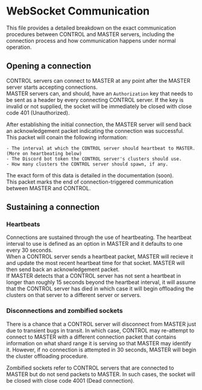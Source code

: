 # WebSocket Communication

This file provides a detailed breakdown on the exact communication procedures between CONTROL and MASTER servers, including the connection process and how communication happens under normal operation.

## Opening a connection

CONTROL servers can connect to MASTER at any point after the MASTER server starts accepting connections.<br>
MASTER servers can, and should, have an `Authorization` key that needs to be sent as a header by every connecting CONTROL server. If the key is invalid or not supplied, the socket will be immediately be closed with close code 401 (Unauthorized).

After establishing the initial connection, the MASTER server will send back an acknowledgement packet indicating the connection was successful.<br>
This packet will conain the following information:

    - The interval at which the CONTROL server should heartbeat to MASTER. (More on heartbeating below)
    - The Discord bot token the CONTROL server's clusters should use.
    - How many clusters the CONTROL server should spawn, if any.

The exact form of this data is detailed in the documentation (soon).<br>
This packet marks the end of connection-triggered communication between MASTER and CONTROL.

## Sustaining a connection

### Heartbeats

Connections are sustained through the use of heartbeating. The heartbeat interval to use is defined as an option in MASTER and it defaults to one every 30 seconds.<br>
When a CONTROL server sends a heartbeat packet, MASTER will recieve it and update the most recent heartbeat time for that socket. MASTER will then send back an acknowledgement packet.<br>
If MASTER detects that a CONTROL server has not sent a heartbeat in longer than roughly 15 seconds beyond the heartbeat interval, it will assume that the CONTROL server has died in which case it will begin offloading the clusters on that server to a different server or servers.

### Disconnections and zombified sockets

There is a chance that a CONTROL server will disconnect from MASTER just due to transient bugs in transit. In which case, CONTROL may re-attempt to connect to MASTER with a different connection packet that contains information on what shard range it is serving so that MASTER may identify it. However, if no connection is attempted in 30 seconds, MASTER will begin the cluster offloading procedure.

Zombified sockets refer to CONTROL servers that are connected to MASTER but do not send packets to MASTER. In such cases, the socket will be closed with close code 4001 (Dead connection).